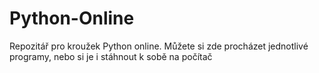 # Python-Online
Repozitář pro kroužek Python online.
Můžete si zde procházet jednotlivé programy, nebo si je i stáhnout k sobě na počítač
